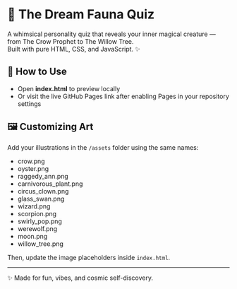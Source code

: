 # 🌙 The Dream Fauna Quiz

A whimsical personality quiz that reveals your inner magical creature — from The Crow Prophet to The Willow Tree.  
Built with pure HTML, CSS, and JavaScript. ✨

## 🧭 How to Use
- Open **index.html** to preview locally  
- Or visit the live GitHub Pages link after enabling Pages in your repository settings  

## 🖼️ Customizing Art
Add your illustrations in the `/assets` folder using the same names:
- crow.png
- oyster.png
- raggedy_ann.png
- carnivorous_plant.png
- circus_clown.png
- glass_swan.png
- wizard.png
- scorpion.png
- swirly_pop.png
- werewolf.png
- moon.png
- willow_tree.png

Then, update the image placeholders inside `index.html`.

---

✨ Made for fun, vibes, and cosmic self-discovery.
